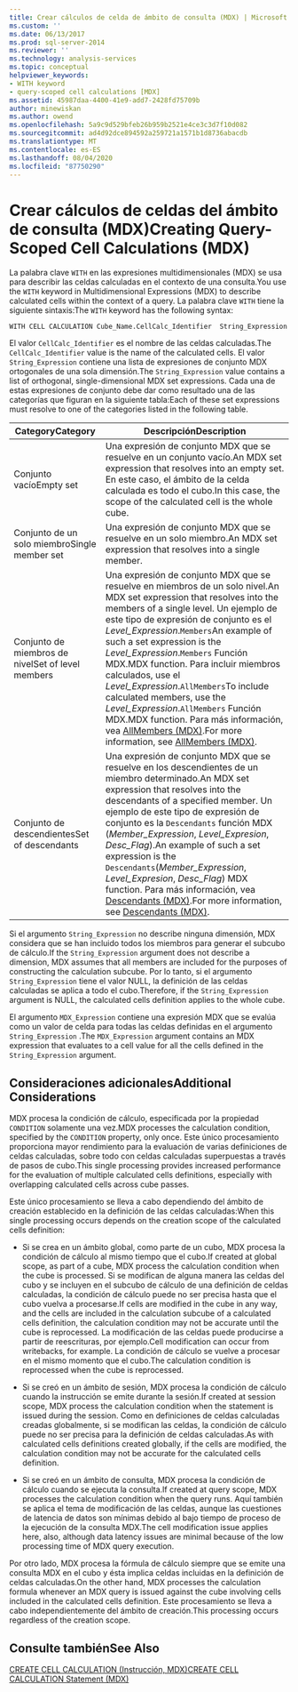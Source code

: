```yaml
---
title: Crear cálculos de celda de ámbito de consulta (MDX) | Microsoft Docs
ms.custom: ''
ms.date: 06/13/2017
ms.prod: sql-server-2014
ms.reviewer: ''
ms.technology: analysis-services
ms.topic: conceptual
helpviewer_keywords:
- WITH keyword
- query-scoped cell calculations [MDX]
ms.assetid: 45987daa-4400-41e9-add7-2428fd75709b
author: minewiskan
ms.author: owend
ms.openlocfilehash: 5a9c9d529bfeb26b959b2521e4ce3c3d7f10d082
ms.sourcegitcommit: ad4d92dce894592a259721a1571b1d8736abacdb
ms.translationtype: MT
ms.contentlocale: es-ES
ms.lasthandoff: 08/04/2020
ms.locfileid: "87750290"
---
```

# <a name="creating-query-scoped-cell-calculations-mdx"></a><span data-ttu-id="a91b0-102">Crear cálculos de celdas del ámbito de consulta (MDX)</span><span class="sxs-lookup"><span data-stu-id="a91b0-102">Creating Query-Scoped Cell Calculations (MDX)</span></span>
  <span data-ttu-id="a91b0-103">La palabra clave `WITH` en las expresiones multidimensionales (MDX) se usa para describir las celdas calculadas en el contexto de una consulta.</span><span class="sxs-lookup"><span data-stu-id="a91b0-103">You use the `WITH` keyword in Multidimensional Expressions (MDX) to describe calculated cells within the context of a query.</span></span> <span data-ttu-id="a91b0-104">La palabra clave `WITH` tiene la siguiente sintaxis:</span><span class="sxs-lookup"><span data-stu-id="a91b0-104">The `WITH` keyword has the following syntax:</span></span>  
  
```  
WITH CELL CALCULATION Cube_Name.CellCalc_Identifier  String_Expression  
```  
  
 <span data-ttu-id="a91b0-105">El valor `CellCalc_Identifier` es el nombre de las celdas calculadas.</span><span class="sxs-lookup"><span data-stu-id="a91b0-105">The `CellCalc_Identifier` value is the name of the calculated cells.</span></span> <span data-ttu-id="a91b0-106">El valor `String_Expression` contiene una lista de expresiones de conjunto MDX ortogonales de una sola dimensión.</span><span class="sxs-lookup"><span data-stu-id="a91b0-106">The `String_Expression` value contains a list of orthogonal, single-dimensional MDX set expressions.</span></span> <span data-ttu-id="a91b0-107">Cada una de estas expresiones de conjunto debe dar como resultado una de las categorías que figuran en la siguiente tabla:</span><span class="sxs-lookup"><span data-stu-id="a91b0-107">Each of these set expressions must resolve to one of the categories listed in the following table.</span></span>  
  
|<span data-ttu-id="a91b0-108">Category</span><span class="sxs-lookup"><span data-stu-id="a91b0-108">Category</span></span>|<span data-ttu-id="a91b0-109">Descripción</span><span class="sxs-lookup"><span data-stu-id="a91b0-109">Description</span></span>|  
|--------------|-----------------|  
|<span data-ttu-id="a91b0-110">Conjunto vacío</span><span class="sxs-lookup"><span data-stu-id="a91b0-110">Empty set</span></span>|<span data-ttu-id="a91b0-111">Una expresión de conjunto MDX que se resuelve en un conjunto vacío.</span><span class="sxs-lookup"><span data-stu-id="a91b0-111">An MDX set expression that resolves into an empty set.</span></span> <span data-ttu-id="a91b0-112">En este caso, el ámbito de la celda calculada es todo el cubo.</span><span class="sxs-lookup"><span data-stu-id="a91b0-112">In this case, the scope of the calculated cell is the whole cube.</span></span>|  
|<span data-ttu-id="a91b0-113">Conjunto de un solo miembro</span><span class="sxs-lookup"><span data-stu-id="a91b0-113">Single member set</span></span>|<span data-ttu-id="a91b0-114">Una expresión de conjunto MDX que se resuelve en un solo miembro.</span><span class="sxs-lookup"><span data-stu-id="a91b0-114">An MDX set expression that resolves into a single member.</span></span>|  
|<span data-ttu-id="a91b0-115">Conjunto de miembros de nivel</span><span class="sxs-lookup"><span data-stu-id="a91b0-115">Set of level members</span></span>|<span data-ttu-id="a91b0-116">Una expresión de conjunto MDX que se resuelve en miembros de un solo nivel.</span><span class="sxs-lookup"><span data-stu-id="a91b0-116">An MDX set expression that resolves into the members of a single level.</span></span> <span data-ttu-id="a91b0-117">Un ejemplo de este tipo de expresión de conjunto es el *Level_Expression*.`Members`</span><span class="sxs-lookup"><span data-stu-id="a91b0-117">An example of such a set expression is the *Level_Expression*.`Members`</span></span> <span data-ttu-id="a91b0-118">Función MDX.</span><span class="sxs-lookup"><span data-stu-id="a91b0-118">MDX function.</span></span> <span data-ttu-id="a91b0-119">Para incluir miembros calculados, use el *Level_Expression*.`AllMembers`</span><span class="sxs-lookup"><span data-stu-id="a91b0-119">To include calculated members, use the *Level_Expression*.`AllMembers`</span></span> <span data-ttu-id="a91b0-120">Función MDX.</span><span class="sxs-lookup"><span data-stu-id="a91b0-120">MDX function.</span></span> <span data-ttu-id="a91b0-121">Para más información, vea [AllMembers &#40;MDX&#41;](/sql/mdx/allmembers-mdx).</span><span class="sxs-lookup"><span data-stu-id="a91b0-121">For more information, see [AllMembers &#40;MDX&#41;](/sql/mdx/allmembers-mdx).</span></span>|  
|<span data-ttu-id="a91b0-122">Conjunto de descendientes</span><span class="sxs-lookup"><span data-stu-id="a91b0-122">Set of descendants</span></span>|<span data-ttu-id="a91b0-123">Una expresión de conjunto MDX que se resuelve en los descendientes de un miembro determinado.</span><span class="sxs-lookup"><span data-stu-id="a91b0-123">An MDX set expression that resolves into the descendants of a specified member.</span></span> <span data-ttu-id="a91b0-124">Un ejemplo de este tipo de expresión de conjunto es la `Descendants` función MDX (*Member_Expression*, *Level_Expresion*, *Desc_Flag*).</span><span class="sxs-lookup"><span data-stu-id="a91b0-124">An example of such a set expression is the `Descendants`(*Member_Expression*, *Level_Expresion*, *Desc_Flag*) MDX function.</span></span> <span data-ttu-id="a91b0-125">Para más información, vea [Descendants &#40;MDX&#41;](/sql/mdx/descendants-mdx).</span><span class="sxs-lookup"><span data-stu-id="a91b0-125">For more information, see [Descendants &#40;MDX&#41;](/sql/mdx/descendants-mdx).</span></span>|  
  
 <span data-ttu-id="a91b0-126">Si el argumento `String_Expression` no describe ninguna dimensión, MDX considera que se han incluido todos los miembros para generar el subcubo de cálculo.</span><span class="sxs-lookup"><span data-stu-id="a91b0-126">If the `String_Expression` argument does not describe a dimension, MDX assumes that all members are included for the purposes of constructing the calculation subcube.</span></span> <span data-ttu-id="a91b0-127">Por lo tanto, si el argumento `String_Expression` tiene el valor NULL, la definición de las celdas calculadas se aplica a todo el cubo.</span><span class="sxs-lookup"><span data-stu-id="a91b0-127">Therefore, if the `String_Expression` argument is NULL, the calculated cells definition applies to the whole cube.</span></span>  
  
 <span data-ttu-id="a91b0-128">El argumento `MDX_Expression` contiene una expresión MDX que se evalúa como un valor de celda para todas las celdas definidas en el argumento `String_Expression` .</span><span class="sxs-lookup"><span data-stu-id="a91b0-128">The `MDX_Expression` argument contains an MDX expression that evaluates to a cell value for all the cells defined in the `String_Expression` argument.</span></span>  
  
## <a name="additional-considerations"></a><span data-ttu-id="a91b0-129">Consideraciones adicionales</span><span class="sxs-lookup"><span data-stu-id="a91b0-129">Additional Considerations</span></span>  
 <span data-ttu-id="a91b0-130">MDX procesa la condición de cálculo, especificada por la propiedad `CONDITION` solamente una vez.</span><span class="sxs-lookup"><span data-stu-id="a91b0-130">MDX processes the calculation condition, specified by the `CONDITION` property, only once.</span></span> <span data-ttu-id="a91b0-131">Este único procesamiento proporciona mayor rendimiento para la evaluación de varias definiciones de celdas calculadas, sobre todo con celdas calculadas superpuestas a través de pasos de cubo.</span><span class="sxs-lookup"><span data-stu-id="a91b0-131">This single processing provides increased performance for the evaluation of multiple calculated cells definitions, especially with overlapping calculated cells across cube passes.</span></span>  
  
 <span data-ttu-id="a91b0-132">Este único procesamiento se lleva a cabo dependiendo del ámbito de creación establecido en la definición de las celdas calculadas:</span><span class="sxs-lookup"><span data-stu-id="a91b0-132">When this single processing occurs depends on the creation scope of the calculated cells definition:</span></span>  
  
-   <span data-ttu-id="a91b0-133">Si se crea en un ámbito global, como parte de un cubo, MDX procesa la condición de cálculo al mismo tiempo que el cubo.</span><span class="sxs-lookup"><span data-stu-id="a91b0-133">If created at global scope, as part of a cube, MDX process the calculation condition when the cube is processed.</span></span> <span data-ttu-id="a91b0-134">Si se modifican de alguna manera las celdas del cubo y se incluyen en el subcubo de cálculo de una definición de celdas calculadas, la condición de cálculo puede no ser precisa hasta que el cubo vuelva a procesarse.</span><span class="sxs-lookup"><span data-stu-id="a91b0-134">If cells are modified in the cube in any way, and the cells are included in the calculation subcube of a calculated cells definition, the calculation condition may not be accurate until the cube is reprocessed.</span></span> <span data-ttu-id="a91b0-135">La modificación de las celdas puede producirse a partir de reescrituras, por ejemplo.</span><span class="sxs-lookup"><span data-stu-id="a91b0-135">Cell modification can occur from writebacks, for example.</span></span> <span data-ttu-id="a91b0-136">La condición de cálculo se vuelve a procesar en el mismo momento que el cubo.</span><span class="sxs-lookup"><span data-stu-id="a91b0-136">The calculation condition is reprocessed when the cube is reprocessed.</span></span>  
  
-   <span data-ttu-id="a91b0-137">Si se creó en un ámbito de sesión, MDX procesa la condición de cálculo cuando la instrucción se emite durante la sesión.</span><span class="sxs-lookup"><span data-stu-id="a91b0-137">If created at session scope, MDX process the calculation condition when the statement is issued during the session.</span></span> <span data-ttu-id="a91b0-138">Como en definiciones de celdas calculadas creadas globalmente, si se modifican las celdas, la condición de cálculo puede no ser precisa para la definición de celdas calculadas.</span><span class="sxs-lookup"><span data-stu-id="a91b0-138">As with calculated cells definitions created globally, if the cells are modified, the calculation condition may not be accurate for the calculated cells definition.</span></span>  
  
-   <span data-ttu-id="a91b0-139">Si se creó en un ámbito de consulta, MDX procesa la condición de cálculo cuando se ejecuta la consulta.</span><span class="sxs-lookup"><span data-stu-id="a91b0-139">If created at query scope, MDX processes the calculation condition when the query runs.</span></span> <span data-ttu-id="a91b0-140">Aquí también se aplica el tema de modificación de las celdas, aunque las cuestiones de latencia de datos son mínimas debido al bajo tiempo de proceso de la ejecución de la consulta MDX.</span><span class="sxs-lookup"><span data-stu-id="a91b0-140">The cell modification issue applies here, also, although data latency issues are minimal because of the low processing time of MDX query execution.</span></span>  
  
 <span data-ttu-id="a91b0-141">Por otro lado, MDX procesa la fórmula de cálculo siempre que se emite una consulta MDX en el cubo y ésta implica celdas incluidas en la definición de celdas calculadas.</span><span class="sxs-lookup"><span data-stu-id="a91b0-141">On the other hand, MDX processes the calculation formula whenever an MDX query is issued against the cube involving cells included in the calculated cells definition.</span></span> <span data-ttu-id="a91b0-142">Este procesamiento se lleva a cabo independientemente del ámbito de creación.</span><span class="sxs-lookup"><span data-stu-id="a91b0-142">This processing occurs regardless of the creation scope.</span></span>  
  
## <a name="see-also"></a><span data-ttu-id="a91b0-143">Consulte también</span><span class="sxs-lookup"><span data-stu-id="a91b0-143">See Also</span></span>  
 [<span data-ttu-id="a91b0-144">CREATE CELL CALCULATION &#40;Instrucción, MDX&#41;</span><span class="sxs-lookup"><span data-stu-id="a91b0-144">CREATE CELL CALCULATION Statement &#40;MDX&#41;</span></span>](/sql/mdx/mdx-data-definition-create-cell-calculation)  
  
  

